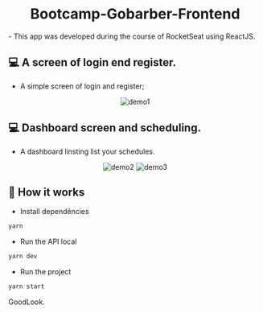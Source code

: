 <h1 align="center">Bootcamp-Gobarber-Frontend</h1>
- This app was developed during the course of RocketSeat using ReactJS.

## 💻  A screen of login end register.

 - A simple screen of login and register;

<p align="center">
<img src="./demo/demo1.gif" alt="demo1" title="demo1">
</p>

## 💻  Dashboard screen and scheduling.

- A dashboard linsting list your schedules.

<p align="center">
<img src="./demo/demo2.gif" alt="demo2" title="demo2">
<img src="./demo/demo3.gif" alt="demo3" title="demo3">
</p>


## 🎩 How it works

 - Install dependêncies
```sh
yarn
```
 - Run the API local
```sh
yarn dev
```
 - Run the project
```sh
yarn start
```

GoodLook.
